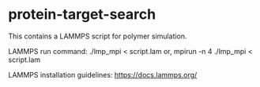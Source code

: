 # protein-target-search
This contains a LAMMPS script for polymer simulation.

LAMMPS run command:
./lmp_mpi < script.lam
or,
mpirun -n 4 ./lmp_mpi < script.lam

LAMMPS installation guidelines:
https://docs.lammps.org/
